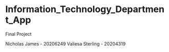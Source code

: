 # Information_Technology_Department_App
Final Project

Nicholas James - 20206249
Valiesa Sterling - 20204319
